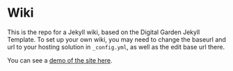 # Wiki
This is the repo for a Jekyll wiki, based on the Digital Garden Jekyll Template. To set up your own wiki, you may need to change the baseurl and url to your hosting solution in `_config.yml`, as well as the edit base url there.

You can see a [demo of the site here](https://ifcoltransg.github.io/jekyll-wiki/).
